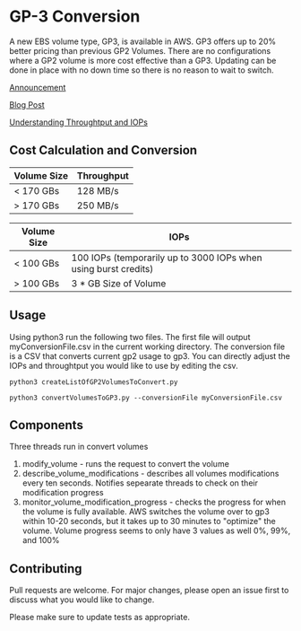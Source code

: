 # GP-3 Conversion

A new EBS volume type, GP3, is available in AWS. GP3 offers up to 20% better pricing than previous GP2 Volumes. There are no configurations where a GP2 volume is more cost effective than a GP3. Updating can be done in place with no down time so there is no reason to wait to switch. 

[Announcement](https://aws.amazon.com/about-aws/whats-new/2020/12/introducing-new-amazon-ebs-general-purpose-volumes-gp3/)

[Blog Post](https://www.lastweekinaws.com/blog/the-best-release-of-reinvent-2020/)

[Understanding Throughtput and IOPs](https://www.rhythmictech.com/blog/aws/understanding-gp2-volume-performance/)

## Cost Calculation and Conversion
| Volume Size | Throughput |
| --- | --- |
| < 170 GBs | 128 MB/s |
| > 170 GBs | 250 MB/s |

| Volume Size | IOPs |
| --- | --- |
| < 100 GBs | 100 IOPs (temporarily up to 3000 IOPs when using burst credits) |
| > 100 GBs | 3 * GB Size of Volume |


## Usage

Using python3 run the following two files. The first file will output myConversionFile.csv in the current working directory. The conversion file is a CSV that converts current gp2 usage to gp3. You can directly adjust the IOPs and throughtput you would like to use by editing the csv. 

```python3
python3 createListOfGP2VolumesToConvert.py
```

```python3
python3 convertVolumesToGP3.py --conversionFile myConversionFile.csv
```

## Components 
Three threads run in convert volumes
1. modify_volume - runs the request to convert the volume
2. describe_volume_modifications - describes all volumes modifications every ten seconds. Notifies sepearate threads to check on their modification progress
3. monitor_volume_modification_progress - checks the progress for when the volume is fully available. AWS switches the volume over to gp3 within 10-20 seconds, but it takes up to 30 minutes to "optimize" the volume. Volume progress seems to only have 3 values as well 0%, 99%, and 100%

## Contributing
Pull requests are welcome. For major changes, please open an issue first to discuss what you would like to change.

Please make sure to update tests as appropriate.